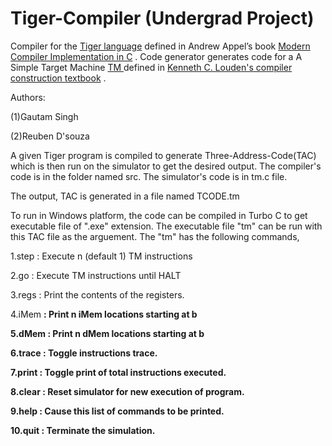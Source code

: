 # Tiger-Compiler (Undergrad Project)

Compiler for the <a href="http://www.cs.columbia.edu/~sedwards/classes/2002/w4115/tiger.pdf"> Tiger language</a>  defined in Andrew Appel’s book <a href="https://www.cs.princeton.edu/~appel/modern/c/"> Modern Compiler Implementation in C</a> . Code generator generates code for a A Simple Target Machine <a href="http://www.cs.sjsu.edu/~louden/cmptext/contents.htm"> TM </a> 
defined in <a href="http://www.cs.sjsu.edu/~louden/cmptext/"> Kenneth C. Louden's compiler construction textbook</a> .

 



  Authors: 
 
  (1)Gautam Singh 
  
  (2)Reuben D'souza



A given Tiger program is compiled to generate Three-Address-Code(TAC) which is then run on the simulator to get the desired output.
The compiler's code is in the folder named src.
The simulator's code is in tm.c file.

The output, TAC is generated in a file named TCODE.tm

To run in Windows platform, the code can be compiled in Turbo C to get executable file of ".exe" extension.
The executable file "tm" can be run with this TAC file as the arguement.
The "tm" has the following commands,


1.step <n>             		: Execute n (default 1) TM instructions

2.go                      	: Execute TM instructions until HALT

3.regs                    	: Print the contents of the registers.

4.iMem <b><n>    		: Print n iMem locations starting at b

5.dMem <b><n>  	        	: Print n dMem locations starting at b

6.trace				: Toggle instructions trace.

7.print				: Toggle print of total instructions executed.

8.clear				: Reset simulator for new execution of program.

9.help 				: Cause this list of commands to be printed.

10.quit				: Terminate the simulation.




